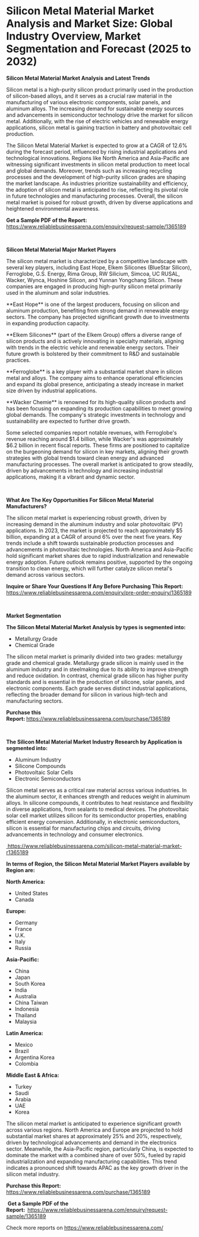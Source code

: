 <p><h1>Silicon Metal Material Market Analysis and Market Size: Global Industry Overview, Market Segmentation and Forecast (2025 to 2032)</h1></p><p><strong>Silicon Metal Material Market Analysis and Latest Trends</strong></p>
<p><p>Silicon metal is a high-purity silicon product primarily used in the production of silicon-based alloys, and it serves as a crucial raw material in the manufacturing of various electronic components, solar panels, and aluminum alloys. The increasing demand for sustainable energy sources and advancements in semiconductor technology drive the market for silicon metal. Additionally, with the rise of electric vehicles and renewable energy applications, silicon metal is gaining traction in battery and photovoltaic cell production. </p><p>The Silicon Metal Material Market is expected to grow at a CAGR of 12.6% during the forecast period, influenced by rising industrial applications and technological innovations. Regions like North America and Asia-Pacific are witnessing significant investments in silicon metal production to meet local and global demands. Moreover, trends such as increasing recycling processes and the development of high-purity silicon grades are shaping the market landscape. As industries prioritize sustainability and efficiency, the adoption of silicon metal is anticipated to rise, reflecting its pivotal role in future technologies and manufacturing processes. Overall, the silicon metal market is poised for robust growth, driven by diverse applications and heightened environmental awareness.</p></p>
<p><strong>Get a Sample PDF of the Report:&nbsp;</strong> <a href="https://www.reliablebusinessarena.com/enquiry/request-sample/1365189?utm_campaign=3495&utm_medium=2&utm_source=Github&utm_content=ia&utm_term=22032025&utm_id=silicon-metal-material">https://www.reliablebusinessarena.com/enquiry/request-sample/1365189</a></p>
<p>&nbsp;</p>
<p><strong>Silicon Metal Material Major Market Players</strong></p>
<p><p>The silicon metal market is characterized by a competitive landscape with several key players, including East Hope, Elkem Silicones (BlueStar Silicon), Ferroglobe, G.S. Energy, Rima Group, RW Silicium, Simcoa, UC RUSAL, Wacker, Wynca, Hoshine Silicon, and Yunnan Yongchang Silicon. These companies are engaged in producing high-purity silicon metal primarily used in the aluminum and solar industries.</p><p>**East Hope** is one of the largest producers, focusing on silicon and aluminum production, benefiting from strong demand in renewable energy sectors. The company has projected significant growth due to investments in expanding production capacity.</p><p>**Elkem Silicones** (part of the Elkem Group) offers a diverse range of silicon products and is actively innovating in specialty materials, aligning with trends in the electric vehicle and renewable energy sectors. Their future growth is bolstered by their commitment to R&D and sustainable practices.</p><p>**Ferroglobe** is a key player with a substantial market share in silicon metal and alloys. The company aims to enhance operational efficiencies and expand its global presence, anticipating a steady increase in market size driven by industrial applications.</p><p>**Wacker Chemie** is renowned for its high-quality silicon products and has been focusing on expanding its production capabilities to meet growing global demands. The company's strategic investments in technology and sustainability are expected to further drive growth.</p><p>Some selected companies report notable revenues, with Ferroglobe's revenue reaching around $1.4 billion, while Wacker's was approximately $6.2 billion in recent fiscal reports. These firms are positioned to capitalize on the burgeoning demand for silicon in key markets, aligning their growth strategies with global trends toward clean energy and advanced manufacturing processes. The overall market is anticipated to grow steadily, driven by advancements in technology and increasing industrial applications, making it a vibrant and dynamic sector.</p></p>
<p>&nbsp;</p>
<p><strong>What Are The Key Opportunities For Silicon Metal Material Manufacturers?</strong></p>
<p><p>The silicon metal market is experiencing robust growth, driven by increasing demand in the aluminum industry and solar photovoltaic (PV) applications. In 2023, the market is projected to reach approximately $5 billion, expanding at a CAGR of around 6% over the next five years. Key trends include a shift towards sustainable production processes and advancements in photovoltaic technologies. North America and Asia-Pacific hold significant market shares due to rapid industrialization and renewable energy adoption. Future outlook remains positive, supported by the ongoing transition to clean energy, which will further catalyze silicon metal's demand across various sectors.</p></p>
<p><strong>Inquire or Share Your Questions If Any Before Purchasing This Report:</strong> <a href="https://www.reliablebusinessarena.com/enquiry/pre-order-enquiry/1365189?utm_campaign=3495&utm_medium=2&utm_source=Github&utm_content=ia&utm_term=22032025&utm_id=silicon-metal-material">https://www.reliablebusinessarena.com/enquiry/pre-order-enquiry/1365189</a></p>
<p>&nbsp;</p>
<p><strong>Market Segmentation</strong></p>
<p><strong>The Silicon Metal Material Market Analysis by types is segmented into:</strong></p>
<p><ul><li>Metallurgy Grade</li><li>Chemical Grade</li></ul></p>
<p><p>The silicon metal market is primarily divided into two grades: metallurgy grade and chemical grade. Metallurgy grade silicon is mainly used in the aluminum industry and in steelmaking due to its ability to improve strength and reduce oxidation. In contrast, chemical grade silicon has higher purity standards and is essential in the production of silicone, solar panels, and electronic components. Each grade serves distinct industrial applications, reflecting the broader demand for silicon in various high-tech and manufacturing sectors.</p></p>
<p><strong>Purchase this Report:&nbsp;</strong><a href="https://www.reliablebusinessarena.com/purchase/1365189?utm_campaign=3495&utm_medium=2&utm_source=Github&utm_content=ia&utm_term=22032025&utm_id=silicon-metal-material">https://www.reliablebusinessarena.com/purchase/1365189</a></p>
<p>&nbsp;</p>
<p><strong>The Silicon Metal Material Market Industry Research by Application is segmented into:</strong></p>
<p><ul><li>Aluminum Industry</li><li>Silicone Compounds</li><li>Photovoltaic Solar Cells</li><li>Electronic Semiconductors</li></ul></p>
<p><p>Silicon metal serves as a critical raw material across various industries. In the aluminum sector, it enhances strength and reduces weight in aluminum alloys. In silicone compounds, it contributes to heat resistance and flexibility in diverse applications, from sealants to medical devices. The photovoltaic solar cell market utilizes silicon for its semiconductor properties, enabling efficient energy conversion. Additionally, in electronic semiconductors, silicon is essential for manufacturing chips and circuits, driving advancements in technology and consumer electronics.</p></p>
<p><a href="https://www.reliablebusinessarena.com/silicon-metal-material-market-r1365189?utm_campaign=3495&utm_medium=2&utm_source=Github&utm_content=ia&utm_term=22032025&utm_id=silicon-metal-material">&nbsp;https://www.reliablebusinessarena.com/silicon-metal-material-market-r1365189</a></p>
<p><strong>In terms of Region, the Silicon Metal Material Market Players available by Region are:</strong></p>
<p>
    <p> <strong> North America: </strong>
        <ul>
            <li>United States</li>
            <li>Canada</li>
        </ul>
        </p> 
    <p> <strong> Europe: </strong>
        <ul>
            <li>Germany</li>
            <li>France</li>
            <li>U.K.</li>
            <li>Italy</li>
            <li>Russia</li>
        </ul>
        </p> 
    <p> <strong> Asia-Pacific: </strong>
        <ul>
            <li>China</li>
            <li>Japan</li>
            <li>South Korea</li>
            <li>India</li>
            <li>Australia</li>
            <li>China Taiwan</li>
            <li>Indonesia</li>
            <li>Thailand</li>
            <li>Malaysia</li>
        </ul>
        </p> 
    <p> <strong> Latin America: </strong>
        <ul>
            <li>Mexico</li>
            <li>Brazil</li>
            <li>Argentina Korea</li>
            <li>Colombia</li>
        </ul>
        </p> 
    <p> <strong> Middle East & Africa: </strong>
        <ul>
            <li>Turkey</li>
            <li>Saudi</li>
            <li>Arabia</li>
            <li>UAE</li>
            <li>Korea</li>
        </ul>
    </p>
    </p>
<p><p>The silicon metal market is anticipated to experience significant growth across various regions. North America and Europe are projected to hold substantial market shares at approximately 25% and 20%, respectively, driven by technological advancements and demand in the electronics sector. Meanwhile, the Asia-Pacific region, particularly China, is expected to dominate the market with a combined share of over 50%, fueled by rapid industrialization and expanding manufacturing capabilities. This trend indicates a pronounced shift towards APAC as the key growth driver in the silicon metal industry.</p></p>
<p><strong>Purchase this Report: </strong><a href="https://www.reliablebusinessarena.com/purchase/1365189?utm_campaign=3495&utm_medium=2&utm_source=Github&utm_content=ia&utm_term=22032025&utm_id=silicon-metal-material">https://www.reliablebusinessarena.com/purchase/1365189</a></p>
<p>&nbsp;<strong>Get a Sample PDF of the Report:&nbsp;&nbsp;</strong><a href="https://www.reliablebusinessarena.com/enquiry/request-sample/1365189?utm_campaign=3495&utm_medium=2&utm_source=Github&utm_content=ia&utm_term=22032025&utm_id=silicon-metal-material">https://www.reliablebusinessarena.com/enquiry/request-sample/1365189</a></p>
<p><strong></strong></p>
<p>Check more reports on <a href="https://www.reliablebusinessarena.com/?utm_campaign=3495&utm_medium=2&utm_source=Github&utm_content=ia&utm_term=22032025&utm_id=silicon-metal-material">https://www.reliablebusinessarena.com/</a></p>